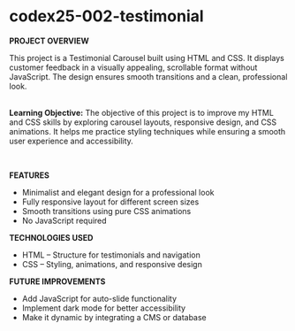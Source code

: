# codex25-002-testimonial

<p><strong>PROJECT OVERVIEW</strong></p>
This project is a Testimonial Carousel built using HTML and CSS. It displays customer feedback in a visually appealing, scrollable format without JavaScript. The design ensures smooth transitions and a clean, professional look.
<br><br>
<p><strong>Learning Objective:</strong> The objective of this project is to improve my HTML and CSS skills by exploring carousel layouts, responsive design, and CSS animations. It helps me practice styling techniques while ensuring a smooth user experience and accessibility.</p>
<br>
<p><strong>FEATURES</strong></p>
<ul>
  <li>Minimalist and elegant design for a professional look</li>
  <li>Fully responsive layout for different screen sizes</li>
  <li>Smooth transitions using pure CSS animations</li>
  <li>No JavaScript required</li>
</ul>
<p><strong>TECHNOLOGIES USED</strong></p>
<ul>
  <li>HTML – Structure for testimonials and navigation</li>
  <li>CSS – Styling, animations, and responsive design</li>
</ul>
<p><strong>FUTURE IMPROVEMENTS</strong></p>
<ul>
  <li>Add JavaScript for auto-slide functionality</li>
  <li>Implement dark mode for better accessibility</li>
  <li>Make it dynamic by integrating a CMS or database</li>
</ul>
